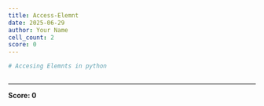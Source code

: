 ```yaml
---
title: Access-Elemnt
date: 2025-06-29
author: Your Name
cell_count: 2
score: 0
---
```


```python
# Accesing Elemnts in python 
```


```python

```


---
**Score: 0**